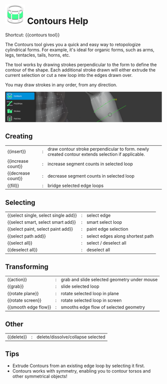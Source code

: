 # ![](images/contours-icon.png) Contours Help

Shortcut: {{contours tool}}

The Contours tool gives you a quick and easy way to retopologize cylindrical forms.
For example, it's ideal for organic forms, such as arms, legs, tentacles, tails, horns, etc.

The tool works by drawing strokes perpendicular to the form to define the contour of the shape.
Each additional stroke drawn will either extrude the current selection or cut a new loop into the edges drawn over.

You may draw strokes in any order, from any direction.

![](images/help_contours.png)


## Creating

|  |  |  |
| --- | --- | --- |
| {{insert}}                           | : | draw contour stroke perpendicular to form. newly created contour extends selection if applicable. |
| {{increase count}}                   | : | increase segment counts in selected loop |
| {{decrease count}}                   | : | decrease segment counts in selected loop |
| {{fill}}                             | : | bridge selected edge loops |


## Selecting

|  |  |  |
| --- | --- | --- |
| {{select single, select single add}} | : | select edge |
| {{select smart, select smart add}}   | : | smart select loop |
| {{select paint, select paint add}}   | : | paint edge selection |
| {{select path add}}                  | : | select edges along shortest path |
| {{select all}}                       | : | select / deselect all |
| {{deselect all}}                     | : | deselect all |

## Transforming

|  |  |  |
| --- | --- | --- |
| {{action}}           | : | grab and slide selected geometry under mouse |
| {{grab}}             | : | slide selected loop |
| {{rotate plane}}     | : | rotate selected loop in plane |
| {{rotate screen}}    | : | rotate selected loop in screen |
| {{smooth edge flow}} | : | smooths edge flow of selected geometry |

## Other

|  |  |  |
| --- | --- | --- |
| {{delete}}         | : | delete/dissolve/collapse selected |

## Tips

- Extrude Contours from an existing edge loop by selecting it first.
- Contours works with symmetry, enabling you to contour torsos and other symmetrical objects!
